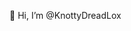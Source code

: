 👋 Hi, I’m @KnottyDreadLox

<!---
KnottyDreadLox/KnottyDreadLox is a ✨ special ✨ repository because its `README.md` (this file) appears on your GitHub profile.
You can click the Preview link to take a look at your changes.
--->
